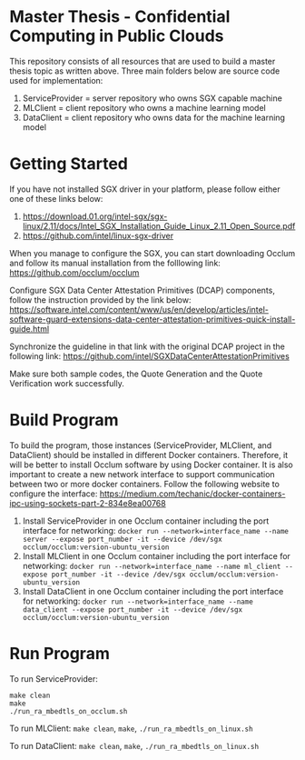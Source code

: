 # Master Thesis - Confidential Computing in Public Clouds

This repository consists of all resources that are used to build a master thesis topic as written above. Three main folders below are source code used for implementation:
1. ServiceProvider = server repository who owns SGX capable machine
2. MLClient = client repository who owns a machine learning model
3. DataClient = client repository who owns data for the machine learning model

# Getting Started

If you have not installed SGX driver in your platform, please follow either one of these links below:
1. https://download.01.org/intel-sgx/sgx-linux/2.11/docs/Intel_SGX_Installation_Guide_Linux_2.11_Open_Source.pdf
2. https://github.com/intel/linux-sgx-driver

When you manage to configure the SGX, you can start downloading Occlum and follow its manual installation from the folllowing link:
https://github.com/occlum/occlum

Configure SGX Data Center Attestation Primitives (DCAP) components, follow the instruction provided by the link below:
https://software.intel.com/content/www/us/en/develop/articles/intel-software-guard-extensions-data-center-attestation-primitives-quick-install-guide.html

Synchronize the guideline in that link with the original DCAP project in the following link:
https://github.com/intel/SGXDataCenterAttestationPrimitives

Make sure both sample codes, the Quote Generation and the Quote Verification work successfully. 

# Build Program

To build the program, those instances (ServiceProvider, MLClient, and DataClient) should be installed in different Docker containers. Therefore, it will be better to install Occlum software by using Docker container. It is also important to create a new network interface to support communication between two or more docker containers. Follow the following website to configure the interface:
https://medium.com/techanic/docker-containers-ipc-using-sockets-part-2-834e8ea00768

1. Install ServiceProvider in one Occlum container including the port interface for networking:
`docker run --network=interface_name --name server --expose port_number -it --device /dev/sgx occlum/occlum:version-ubuntu_version`
2. Install MLClient in one Occlum container including the port interface for networking:
`docker run --network=interface_name --name ml_client --expose port_number -it --device /dev/sgx occlum/occlum:version-ubuntu_version`
3. Install DataClient in one Occlum container including the port interface for networking:
`docker run --network=interface_name --name data_client --expose port_number -it --device /dev/sgx occlum/occlum:version-ubuntu_version`

# Run Program
To run ServiceProvider:
```
make clean
make
./run_ra_mbedtls_on_occlum.sh
```

To run MLClient:
`make clean`,
`make`,
`./run_ra_mbedtls_on_linux.sh`

To run DataClient:
`make clean`,
`make`,
`./run_ra_mbedtls_on_linux.sh`




